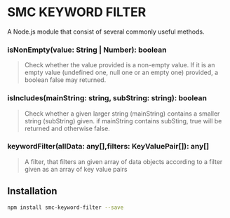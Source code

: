 # SMC KEYWORD FILTER
A Node.js module that consist of several commonly useful methods. 
### isNonEmpty(value: String | Number): boolean
> Check whether the value provided is a non-empty value.
> If it is an empty value (undefined one, null one or an empty one) provided,
> a boolean false may returned.

### isIncludes(mainString: string, subString: string): boolean
> Check whether a given larger string (mainString) contains a smaller string (subString) given.
> if mainString contains subSting, true will be returned and otherwise false.

### keywordFilter(allData: any[],filters: KeyValuePair[]): any[]
> A filter, that filters an given array of data objects according to a filter given as an array of key value pairs
## Installation 
```sh
npm install smc-keyword-filter --save
```
